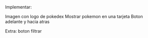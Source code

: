 Implementar:

Imagen con logo de pokedex
Mostrar pokemon en una tarjeta
Boton adelante y hacia atras

Extra: boton filtrar
